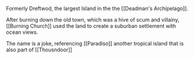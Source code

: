 Formerly Dreftwod, the largest Island in the the [[Deadman's Archipelago]].

After burning down the old town, which was a hive of scum and villainy, [[Burning Church]] used the land to create a suburban settlement with ocean views.

The name is a joke, referencing [[Paradiso]] another tropical island that is also part of [[Thousndoor]]

